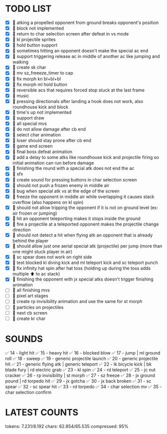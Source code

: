 # TODO LIST

- [x] 🐞 atking a propelled opponent from ground breaks opponent's position
- [x] 🚀 block not implemented
- [x] 🚀 return to char selection screen after defeat in vs mode
- [x] 🚀 kl projectile sprites
- [x] 🚀 hold button support
- [x] 🐞 sometimes hitting an opponent doesn't make the special ac end
- [x] 🚀 support triggering release ac in middle of another ac like jumping and walking
- [x] 🚀 create sk char
- [x] 🐞 mv sz_freeeze_timer to cap
- [x] 🐞 fix morph kn bl+bl+bl
- [x] 🐞 fix morph ml hold button
- [x] 🐞 reversible acs that requires forced stop stuck at the last frame
- [x] 🚀 music
- [x] 🐞 pressing directionals after landing a hook does not work, also roundhouse kick and block
- [x] 🚀 time's up not implemented
- [x] 🚀 support draw
- [x] 🚀 all special mvs
- [x] 🐞 do not allow damage after cb end
- [x] 🚀 select char animation
- [x] 🐞 loser should stay prone after cb end
- [x] 🚀 game end screen
- [x] 🚀 final boss defeat animation
- [x] 🚀 add a delay to some atks like roundhouse kick and projectile firing so initial animation can run before damage
- [x] 🐞 finishing the round with a special atk does not end the ac
- [x] 🚀 sfx
- [x] 🚀 create sound for pressing buttons in char selection screen
- [x] 🐞 should not push a frozen enemy in middle air
- [x] 🐞 bug when special atk vs at the edge of the screen
- [x] 🐞 freeze the opponent in middle air while overlapping it causes stack overflow (also happens on kl spin)
- [x] 🐞 should not allow tripping the opponent if it is not on ground level (ex: air frozen or jumping)
- [x] 🐞 hit an opponent teleporting makes it stops inside the ground
- [x] 🐞 fire a projectile at a teleported opponent makes the projectile change direction
- [x] 🐞 should not detect a hit when flying atk an opponent that is already behind the player
- [x] 🐞 should allow just one aerial special atk (projectile) per jump (more than one might stuck player in air)
- [x] 🐞 sc spear does not work on right side
- [x] 🚀 test blocked kl diving kick and ml teleport kick and sc teleport punch
- [x] 🐞 fix infinity hat spin after hat toss (holding up during the toss adds multiple ⬆️ to ac stack)
- [x] 🐞 finishing the opponent with jx special atks doesn't trigger finishing animation
- [ ] 🚀 all finishing mvs
- [ ] 🚀 pixel art stages
- [ ] 🚀 create rp invisibility animation and use the same for st morph
- [ ] 🚀 particles on projectiles
- [ ] 🚀 next cb screen
- [ ] 🚀 create kr char

# SOUNDS
✅ 14 - light hit
✅ 15 - heavy hit
✅ 16 - blocked blow
✅ 17 - jump | ml ground roll
✅ 18 - sweep
✅ 19 - generic projectile launch
✅ 20 - generic projectile hit
✅ 21 - generic flying atk | generic teleport
✅ 22 - lk bicycle kick | bk blade fury | rd electric grab
✅ 23 - kl spin
✅ 24 - rd teleport
✅ 25 - jc nut cracker
✅ 26 - rp invisibility | st morph
✅ 27 - sz freeze
✅ 28 - jx ground pound | rd torpedo hit
✅ 29 - jx gotcha
✅ 30 - jx back broken
✅ 31 - sc spear
✅ 32 - sc spear hit
✅ 33 - rd torpedo
✅ 34 - char selection mv
✅ 35 - char selection confirm

# LATEST COUNTS
tokens: 7.231/8.192
chars: 62.854/65.535
compressed: 95%